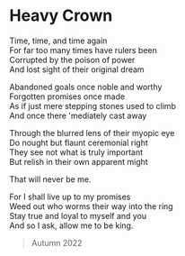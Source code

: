 # Heavy Crown

Time, time, and time again  
For far too many times have rulers been  
Corrupted by the poison of power  
And lost sight of their original dream

Abandoned goals once noble and worthy  
Forgotten promises once made  
As if just mere stepping stones used to climb  
And once there 'mediately cast away

Through the blurred lens of their myopic eye  
Do nought but flaunt ceremonial right  
They see not what is truly important  
But relish in their own apparent might

That will never be me.

For I shall live up to my promises  
Weed out who worms their way into the ring  
Stay true and loyal to myself and you  
And so I ask, allow me to be king.

> Autumn 2022